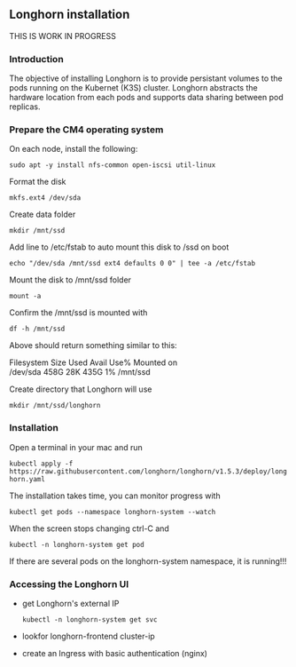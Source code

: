 ## Longhorn installation

THIS IS WORK IN PROGRESS

### Introduction

The objective of installing Longhorn is to provide persistant volumes to the pods running on the Kubernet (K3S) cluster. Longhorn abstracts the hardware location from each pods and supports data sharing between pod replicas.

### Prepare the CM4 operating system

On each node, install the following:

`sudo apt -y install nfs-common open-iscsi util-linux`

Format the disk

`mkfs.ext4 /dev/sda`

Create data folder

`mkdir /mnt/ssd`

Add line to /etc/fstab to auto mount this disk to /ssd on boot

`echo "/dev/sda /mnt/ssd ext4 defaults 0 0" | tee -a /etc/fstab`

Mount the disk to /mnt/ssd folder

`mount -a`

Confirm the /mnt/ssd is mounted with

`df -h /mnt/ssd`

Above should return something similar to this:

Filesystem Size Used Avail Use% Mounted on  
/dev/sda 458G 28K 435G 1% /mnt/ssd

Create directory that Longhorn will use

`mkdir /mnt/ssd/longhorn`

### Installation

Open a terminal in your mac and run

`kubectl apply -f https://raw.githubusercontent.com/longhorn/longhorn/v1.5.3/deploy/longhorn.yaml`

The installation takes time, you can monitor progress with

`kubectl get pods --namespace longhorn-system --watch`

When the screen stops changing ctrl-C and

`kubectl -n longhorn-system get pod`

If there are several pods on the longhorn-system namespace, it is running!!!

### Accessing the Longhorn UI

- get Longhorn's external IP

  `kubectl -n longhorn-system get svc`

- lookfor longhorn-frontend cluster-ip

- create an Ingress with basic authentication (nginx)

